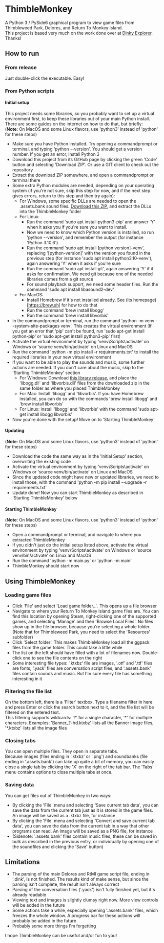 # ThimbleMonkey
A Python 3 / PySide6 graphical program to view game files from Thimbleweed Park, Delores, and Return To Monkey Island.  
This project is based very much on the work done over at [Dinky Explorer](https://github.com/bgbennyboy/Dinky-Explorer). Thanks!

## How to run
### From release
Just double-click the executable. Easy!

### From Python scripts
#### Initial setup
This project needs some libraries, so you probably want to set up a virtual environment first, to keep these libraries out of your main Python install.
There are some guides on the internet on how to do that, but briefly:  
(**Note**: On MacOS and some Linux flavors, use 'python3' instead of 'python' for these steps)
- Make sure you have Python installed. Try opening a commandprompt or terminal, and typing 'python --version'. You should get a version number. If you get an error, install Python 3
- Download this project from its GitHub page by clicking the green 'Code' button and selecting 'Download ZIP'. Or use a GIT client to check out the repository
- Extract the download ZIP somewhere, and open a commandprompt or terminal there
- Some extra Python modules are needed, depending on your operating system (if you're not sure, skip this step for now, and if the next step gives errors, return to this step and then try again):
  - For Windows, some specific DLLs are needed to open the .assets.bank sound files. [Download this ZIP](https://www.dropbox.com/s/uu4qywc07tim2pp/ThimbleMonkeyWindowsDLLs.zip?dl=0), and extract the DLLs into the ThimbleMonkey folder
  - For Linux:
    - Run the command 'sudo apt install python3-pip' and answer 'Y' when it asks you if you're sure you want to install.
    - Now we need to know which Python version is installed, so run 'python --version', and remember the output (for instance 'Python 3.10.6')
    - Run the command 'sudo apt install [python version]-venv', replacing '[python-version]' with the version you found in the previous step (for instance 'sudo apt install python3.10-venv'), again answering 'Y' when it asks if you're sure
    - Run the command 'sudo apt install git', again answering 'Y' if it asks for confirmation. We need git because one of the needed libraries comes from a git source
    - For sound playback support, we need some header files. Run the command 'sudo apt install libasound2-dev'
  - For MacOS:
    - Install Homebrew if it's not installed already. See (its homepage)[https://brew.sh] for how to do that
    - Run the command 'brew install libogg'
    - Run the command 'brew install libvorbis'
- In the commandprompt or terminal, run the command 'python -m venv --system-site-packages venv'. This creates the virtual environment (If you get an error that 'pip' can't be found, run 'sudo apt-get install python-pip' or 'sudo apt-get install python3-pip' first)
- Activate the virtual environment by typing 'venv\Scripts\activate' on Windows or 'source venv/bin/activate' on Linux and MacOS
- Run the command 'python -m pip install -r requirements.txt' to install the required libraries in your new virtual environment
- If you want to be able to play the sounds and music, some further actions are needed. If you don't care about the music, skip to the 'Starting ThimbleMonkey' section
  - For Windows: Download [this library release](https://github.com/HearthSim/python-fsb5/releases/tag/b7bf605), and place the 'libogg.dll' and 'libvorbis.dll' files from the downloaded zip in the same folder as where you placed ThimbleMonkey
  - For Mac: Install 'libogg' and 'libvorbis'. If you have Homebrew installed, you can do so with the commands 'brew install libogg' and 'brew install libvorbis'
  - For Linux: Install 'libogg' and 'libvorbis' with the command 'sudo apt-get install libogg libvorbis'
- Now you're done with the setup! Move on to 'Starting ThimbleMonkey'
#### Updating
(**Note**: On MacOS and some Linux flavors, use 'python3' instead of 'python' for these steps)
- Download the code the same way as in the 'Initial Setup' section, overwriting the existing code
- Activate the virtual environment by typing 'venv\Scripts\activate' on Windows or 'source venv/bin/activate' on Linux and MacOS
- Since the updated code might have new or updated libraries, we need to install those, with the command 'python -m pip install --upgrade -r requirements.txt'
- Update done! Now you can start ThimbleMonkey as described in 'Starting ThimbleMonkey' below
#### Starting ThimbleMonkey
(**Note**: On MacOS and some Linux flavors, use 'python3' instead of 'python' for these steps)
- Open a commandprompt or terminal, and navigate to where you extracted ThimbleMonkey
- If you didn't just do the initial setup listed above, activate the virtual environment by typing 'venv\Scripts\activate' on Windows or 'source venv/bin/activate' on Linux and MacOS
- Run the command 'python -m main.py' or 'python -m main'
- ThimbleMonkey should start now

## Using ThimbleMonkey
### Loading game files
- Click 'File' and select 'Load game folder...'. This opens up a file browser
- Navigate to where your Return To Monkey Island game files are. You can find this location by opening Steam, right-clicking one of the supported games, and selecting 'Manage' and then 'Browse Local Files'. No files show up in the file browser, because you're selecting a whole folder. (Note that for Thimbleweed Park, you need to select the 'Resources' subfolder)
- Click 'Select folder'. This makes ThimbleMonkey load all the ggpack files from the game folder. This could take a little while
- The list on the left should have filled with a lot of filenames now. Double-click one to see the file contents on the right
- Some interesting file types: '.ktxbz' file are images, '.otf' and '.ttf' files are fonts, '.yack' files are conversation script files, and '.assets.bank' files contain sounds and music. But I'm sure every file has something interesting in it

### Filtering the file list
On the bottom left, there is a 'Filter' textbox. Type a filename filter in here and press Enter or click the search button next to it, and the file list will be filtered on the entered text.  
This filtering supports wildcards: '?' for a single character, '\*' for multiple characters. Examples: 'Banner_?-hd.ktxbz' lists all the Banner image files, '\*.ktxbz' lists all the image files

### Closing tabs
You can open multiple files. They open in separate tabs.  
Because images (files ending in '.ktxbz' or '.png') and soundbanks (file ending in '.assets.bank') can take up quite a bit of memory, you can easily close a single tab by clicking the 'X' on the right of the tab bar. The 'Tabs' menu contains options to close multiple tabs at once.

### Saving data
You can get files out of ThimbleMonkey in two ways:
- By clicking the 'File' menu and selecting 'Save current tab data', you can save the data from the current tab just as it is stored in the game files. An image will be saved as a .ktxbz file, for instance
- By clicking the 'File' menu and selecting 'Convert and save current tab data', you can save the data from the current tab in a way that other programs can read. An image will be saved as a PNG file, for instance
- (Sidenote: '.assets.bank' files contain music files, these can be saved in bulk as described in the previous entry, or individually by opening one of the soundfiles and clicking the 'Save' button)

## Limitations
- The parsing of the main Delores and RtMI game script file, ending in '.dink', is not finished. The results kind of make sense, but since the parsing isn't complete, the result isn't always correct
- Parsing of the conversation files ('.yack') isn't fully finished yet, but it's already readable
- Viewing text and images is slightly clumsy right now. More view controls will be added in the future
- Some actions take a while, especially opening '.assets.bank' files, which freezes the whole window. A progress bar for these actions will probably be added in the future
- Probably some more things I'm forgetting

I hope ThimbleMonkey can be useful and/or fun to you!
